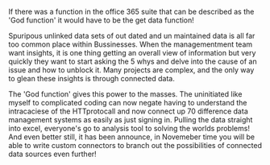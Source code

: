 If there was a function in the office 365 suite that can be described as the 'God function' it would have to be the get data function! 

Spuripous unlinked data sets of out dated and un maintained data is all far too common place within Bussinesses. When the managementment team want insights, it is one thing getting an overall view of information but very quickly they want to start asking the 5 whys and delve into the cause of an issue and how to unblock it. Many projects are complex, and the only way to glean these insights is through connected data. 

The 'God function' gives this power to the masses. The uninitiated like myself to complicated coding can now negate having to understand the intracaciese of the HTTprotocall and now connect up 70 difference data management systems as easily as just signing in. Pulling the data straight into excel, everyone's go to analysis tool to solving the worlds problems! And even better still, it has been announce, in Novemeber time you will be able to write custom connectors to branch out the possibilities of connected data sources even further!
